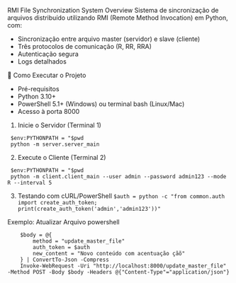 RMI File Synchronization System
Overview
Sistema de sincronização de arquivos distribuído utilizando RMI (Remote Method Invocation) em Python, com:

- Sincronização entre arquivo master (servidor) e slave (cliente)
- Três protocolos de comunicação (R, RR, RRA)
- Autenticação segura
- Logs detalhados

🚀 Como Executar o Projeto

- Pré-requisitos
- Python 3.10+
- PowerShell 5.1+ (Windows) ou terminal bash (Linux/Mac)
- Acesso à porta 8000

1. Inicie o Servidor (Terminal 1)

```
 $env:PYTHONPATH = "$pwd
 python -m server.server_main
```

2. Execute o Cliente (Terminal 2)

```
 $env:PYTHONPATH = "$pwd
 python -m client.client_main --user admin --password admin123 --mode R --interval 5
```

3. Testando com cURL/PowerShell
   `$auth = python -c "from common.auth import create_auth_token; print(create_auth_token('admin','admin123'))"`

Exemplo: Atualizar Arquivo
powershell

```
    $body = @{
        method = "update_master_file"
        auth_token = $auth
        new_content = "Novo conteúdo com acentuação çãõ"
    } | ConvertTo-Json -Compress
    Invoke-WebRequest -Uri "http://localhost:8000/update_master_file" -Method POST -Body $body -Headers @{"Content-Type"="application/json"}
```
